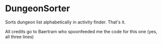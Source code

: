 # DungeonSorter

Sorts dungeon list alphabetically in activity finder. That's it.

All credits go to Baertram who spoonfeeded me the code for this one (yes, all three lines)

